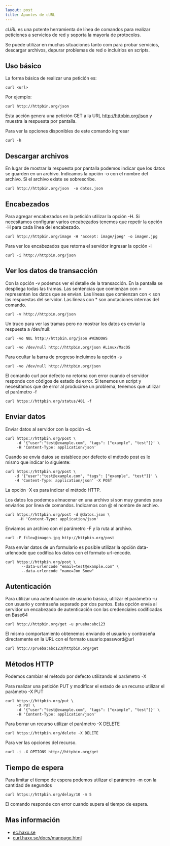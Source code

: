 ```yaml
---
layout: post
title: Apuntes de cURL
---
```


*cURL* es una potente herramienta de línea de comandos para realizar peticiones a servicios de red y soporta la mayoría de protocolos.

Se puede utilizar en muchas situaciones tanto com para probar servicios, descargar archivos, depurar problemas de red o incluirlos en scripts.

## Uso básico

La forma básica de realizar una petición es:
```
curl <url>
```

Por ejemplo:
```
curl http://httpbin.org/json
```

Esta acción genera una petición GET a la URL http://httpbin.org/json y muestra la respuesta por pantalla.

Para ver la opciones disponibles de este comando ingresar
```
curl -h
```

## Descargar archivos
En lugar de mostrar la respuesta por pantalla podemos indicar que los datos se guarden en un archivo. Indicamos la opción -o con el nombre del archivo. Si el archivo existe se sobrescribe.
```
curl http://httpbin.org/json  -o datos.json
```

## Encabezados
Para agregar encabezados en la petición utilizar la opción -H. Si necesitamos configurar varios encabezados tenemos que repetir la opción -H para cada línea del encabezado.
```
curl http://httpbin.org/image -H 'accept: image/jpeg' -o imagen.jpg
```

Para ver los encabezados que retorna el servidor ingresar la opción -i
```
curl -i http://httpbin.org/json
```

## Ver los datos de transacción
Con la opción -v podemos ver el detalle de la transacción. En la pantalla se despliega todas las tramas. Las sentencias que comienzan con > representan los datos que se envían.
Las líneas que comienzan con < son las respuestas del servidor. Las líneas con * son anotaciones internas del comando.

```
curl -v http://httpbin.org/json
```

Un truco para ver las tramas pero no mostrar los datos es enviar la respuesta a /dev/null:
```
curl -vo NUL http://httpbin.org/json #WINDOWS
```

```
curl -vo /dev/null http://httpbin.org/json #Linux/MacOS
```

Para ocultar la barra de progreso incluimos la opción -s
```
curl -vo /dev/null http://httpbin.org/json
```

El comando curl por defecto no retorna con error cuando el servidor responde con códigos de estado de error. Si tenemos un script y necesitamos que de error al producirse un problema,
tenemos que utilizar el parámetro -f
```
curl https://httpbin.org/status/401 -f
```


## Enviar datos
Enviar datos al servidor con la opción -d.
```
curl https://httpbin.org/post \
     -d '{"user":"test@example.com", "tags": ["example", "test"]}' \
     -H 'Content-Type: application/json'
```

Cuando se envía datos se establece por defecto el método post es lo mismo que indicar lo siguiente:

```
curl https://httpbin.org/post \
    -d '{"user":"test@example.com", "tags": ["example", "test"]}' \
    -H 'Content-Type: application/json' -X POST
```

La opción -X es para indicar el método HTTP.

Los datos los podemos almacenar en una archivo si son muy grandes para enviarlos por línea de comandos. Indicamos con @ el nombre de archivo.
```
curl https://httpbin.org/post -d @datos.json \
      -H 'Content-Type: application/json'
```

Enviamos un archivo con el parámetro -F y la ruta al archivo.
```
curl -F file=@imagen.jpg http://httpbin.org/post
```

Para enviar datos de un formulario es posible utilizar la opción data-urlencode que codifica los datos con el formato url-encode.
```
curl https://httpbin.org/post \
       --data-urlencode "email=test@example.com" \
       --data-urlencode "name=Jon Snow"
```

## Autenticación
Para utilizar una autenticación de usuario básica, utilizar el parámetro -u con usuario y contraseña separado por dos puntos. Esta opción envía al servidor un encabezado de autenticación
con las credenciales codificadas en Base64
```
curl http://httpbin.org/get -u prueba:abc123
```

El mismo comportamiento obtenemos enviando el usuario y contraseña directamente en la URL con el formato usuario:password@url
```
curl http://prueba:abc123@httpbin.org/get
```

## Métodos HTTP
Podemos cambiar el método por defecto utilizando el parámetro -X

Para realizar una petición PUT y modificar el estado de un recurso utilizar el parámetro -X PUT

```
curl https://httpbin.org/put \
     -X PUT \
     -d '{"user":"test@example.com", "tags": ["example", "test"]}' \
     -H 'Content-Type: application/json'
```

Para borrar un recurso utilizar el parámetro -X DELETE

```
curl https://httpbin.org/delete -X DELETE
```

Para ver las opciones del recurso.

```
curl -i -X OPTIONS http://httpbin.org/get
```

## Tiempo de espera
Para limitar el tiempo de espera podemos utilizar el parámetro -m con la cantidad de segundos

```
curl https://httpbin.org/delay/10 -m 5
```

El comando responde con error cuando supera el tiempo de espera.

## Mas información

* [ec.haxx.se](https://ec.haxx.se)
* [curl.haxx.se/docs/manpage.html](https://curl.haxx.se/docs/manpage.html)
